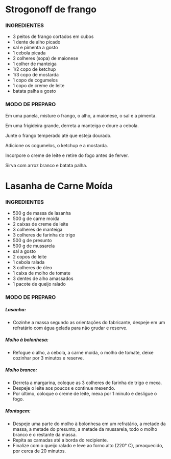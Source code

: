 # Strogonoff de frango

### INGREDIENTES
- 3 peitos de frango cortados em cubos
- 1 dente de alho picado
- sal e pimenta a gosto
- 1 cebola picada
- 2 colheres (sopa) de maionese
- 1 colher de manteiga
- 1/2 copo de ketchup
- 1/3 copo de mostarda
- 1 copo de cogumelos
- 1 copo de creme de leite
- batata palha a gosto

### MODO DE PREPARO

Em uma panela, misture o frango, o alho, a maionese, o sal e a pimenta.

Em uma frigideira grande, derreta a manteiga e doure a cebola.

Junte o frango temperado até que esteja dourado.

Adicione os cogumelos, o ketchup e a mostarda.

Incorpore o creme de leite e retire do fogo antes de ferver.

Sirva com arroz branco e batata palha.



# Lasanha de Carne Moída

### INGREDIENTES
- 500 g de massa de lasanha
- 500 g de carne moída
- 2 caixas de creme de leite
- 3 colheres de manteiga
- 3 colheres de farinha de trigo
- 500 g de presunto
- 500 g de mussarela
- sal a gosto
- 2 copos de leite
- 1 cebola ralada
- 3 colheres de óleo
- 1 caixa de molho de tomate
- 3 dentes de alho amassados
- 1 pacote de queijo ralado

### MODO DE PREPARO

##### Lasanha:

- Cozinhe a massa segundo as orientações do fabricante, despeje em um refratário com água gelada para não grudar e reserve.

##### Molho à bolonhesa:

- Refogue o alho, a cebola, a carne moída, o molho de tomate, deixe cozinhar por 3 minutos e reserve.

##### Molho branco: 

- Derreta a margarina, coloque as 3 colheres de farinha de trigo e mexa.
- Despeje o leite aos poucos e continue mexendo.
- Por último, coloque o creme de leite, mexa por 1 minuto e desligue o fogo.

##### Montagem:

- Despeje uma parte do molho à bolonhesa em um refratário, a metade da massa, a metade do presunto, a metade da mussarela, todo o molho branco e o restante da massa.
- Repita as camadas até a borda do recipiente.
- Finalize com o queijo ralado e leve ao forno alto (220° C), preaquecido, por cerca de 20 minutos.


